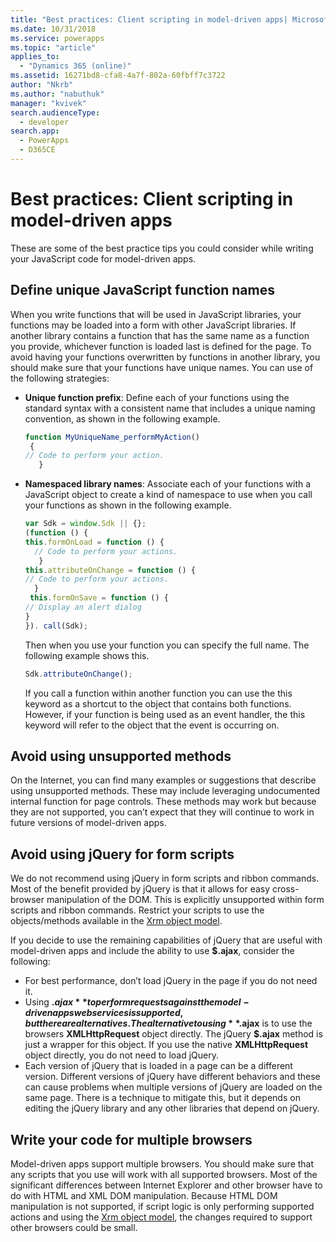 ```yaml
---
title: "Best practices: Client scripting in model-driven apps| MicrosoftDocs"
ms.date: 10/31/2018
ms.service: powerapps
ms.topic: "article"
applies_to: 
  - "Dynamics 365 (online)"
ms.assetid: 16271bd8-cfa8-4a7f-802a-60fbff7c3722
author: "Nkrb"
ms.author: "nabuthuk"
manager: "kvivek"
search.audienceType: 
  - developer
search.app: 
  - PowerApps
  - D365CE
---
```

# Best practices: Client scripting in model-driven apps

These are some of the best practice tips you could consider while writing your JavaScript code for model-driven apps.

## Define unique JavaScript function names

When you write functions that will be used in JavaScript libraries, your functions may be loaded into a form with other JavaScript libraries. If another library contains a function that has the same name as a function you provide, whichever function is loaded last is defined for the page. To avoid having your functions overwritten by functions in another library, you should make sure that your functions have unique names. You can use of the following strategies:

- **Unique function prefix**: Define each of your functions using the standard syntax with a consistent name that includes a unique naming convention, as shown in the following example.
    ```JavaScript
    function MyUniqueName_performMyAction()
     {
    // Code to perform your action.
       }
    ```
- **Namespaced library names**: Associate each of your functions with a JavaScript object to create a kind of namespace to use when you call your functions as shown in the following example.
    ```JavaScript
    var Sdk = window.Sdk || {};
    (function () {
    this.formOnLoad = function () {
      // Code to perform your actions.
       }
    this.attributeOnChange = function () {
    // Code to perform your actions.
      } 
     this.formOnSave = function () {
    // Display an alert dialog
    }
    }). call(Sdk);
    ```

    Then when you use your function you can specify the full name. The following example shows this.

    ```JavaScript
    Sdk.attributeOnChange();
    ```

    If you call a function within another function you can use the this keyword as a shortcut to the object that contains both functions. However, if your function is being used as an event handler, the this keyword will refer to the object that the event is occurring on.

## Avoid using unsupported methods

On the Internet, you can find many examples or suggestions that describe using unsupported methods. These may include leveraging undocumented internal function for page controls. These methods may work but because they are not supported, you can’t expect that they will continue to work in future versions of model-driven apps.

## Avoid using jQuery for form scripts

We do not recommend using jQuery in form scripts and ribbon commands. Most of the benefit provided by jQuery is that it allows for easy cross-browser manipulation of the DOM. This is explicitly unsupported within form scripts and ribbon commands. Restrict your scripts to use the objects/methods available in the [Xrm object model](understand-clientapi-object-model.md). 

If you decide to use the remaining capabilities of jQuery that are useful with model-driven apps and include the ability to use **$.ajax**, consider the following:

- For best performance, don’t load jQuery in the page if you do not need it.
- Using **$.ajax** to perform requests against the model-driven apps web services is supported, but there are alternatives. The alternative to using **$.ajax** is to use the browsers **XMLHttpRequest** object directly. The jQuery **$.ajax** method is just a wrapper for this object. If you use the native **XMLHttpRequest** object directly, you do not need to load jQuery.
- Each version of jQuery that is loaded in a page can be a different version. Different versions of jQuery have different behaviors and these can cause problems when multiple versions of jQuery are loaded on the same page. There is a technique to mitigate this, but it depends on editing the jQuery library and any other libraries that depend on jQuery.


## Write your code for multiple browsers

Model-driven apps support multiple browsers. You should make sure that any scripts that you use will work with all supported browsers. Most of the significant differences between Internet Explorer and other browser have to do with HTML and XML DOM manipulation. Because HTML DOM manipulation is not supported, if script logic is only performing supported actions and using the [Xrm object model](understand-clientapi-object-model.md), the changes required to support other browsers could be small. 
